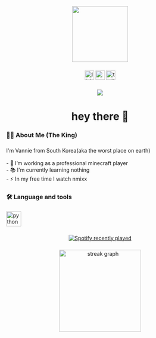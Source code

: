 <div align="center">
  <img height="150" src="https://i.namu.wiki/i/bnss3PejNN3EOQRnMQypScB8Tqv4kw4gUAf2sN8B1fYlx8o3mSNFc0BahUMpesoHhhd0KzFp38D26JLlyeitNg.webp"  />
</div>

###

<div align="center">
  <img src="https://img.shields.io/static/v1?message=LinkedIn&logo=linkedin&label=&color=0077B5&logoColor=white&labelColor=&style=for-the-badge" height="25" alt="linkedin logo"  />
  <img src="https://img.shields.io/static/v1?message=Youtube&logo=youtube&label=&color=FF0000&logoColor=white&labelColor=&style=for-the-badge" height="25" alt="youtube logo"  />
  <img src="https://img.shields.io/static/v1?message=Twitter&logo=twitter&label=&color=1DA1F2&logoColor=white&labelColor=&style=for-the-badge" height="25" alt="twitter logo"  />
</div>

###

<div align="center">
  <img src="https://visitor-badge.laobi.icu/badge?page_id=maurodesouzaf.maurodesouzaf&"  />
</div>

###

<h1 align="center">hey there 🖕</h1>

###

<h3 align="left">👩‍💻  About Me (The King)</h3>

###

<p align="left">I'm Vannie from South Korea(aka the worst place on earth)<br><br>- 🔭 I’m working as a professional minecraft player<br>- 📚 I'm currently learning nothing<br>- ⚡ In my free time I watch nmixx</p>

###

<h3 align="left">🛠 Language and tools</h3>

###

<div align="left">
  <img src="https://cdn.jsdelivr.net/gh/devicons/devicon/icons/python/python-original.svg" height="40" alt="python logo"  />
</div>

###

<div align="center">
  <a href="https://open.spotify.com/user/31heuvgl5fud4mpy3wms775l3oye">
    <img src="https://spotify-recently-played-readme.vercel.app/api?user=31heuvgl5fud4mpy3wms775l3oye&count=5&unique=true" alt="Spotify recently played"  />
  </a>
</div>

###

<div align="center">
  <img src="https://streak-stats.demolab.com?user=maurodesouzaf&locale=en&mode=daily&theme=dark&hide_border=false&border_radius=5&order=3" height="220" alt="streak graph"  />
</div>

###
